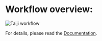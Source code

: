 Workflow overview:
==================

![Taiji workflow]('Taiji.png')

For details, please read the [Documentation](http://kzhang.org/Taiji).
